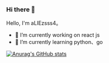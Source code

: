 ### Hi there 👋

<!--
**aLIEzsss4/aLIEzsss4** is a ✨ _special_ ✨ repository because its `README.md` (this file) appears on your GitHub profile.

Here are some ideas to get you started:


-->
Hello, I'm aLIEzsss4。
 
- 🔭 I’m currently working on react js
- 🌱 I’m currently learning python、go


[![Anurag's GitHub stats](https://github-readme-stats.vercel.app/api?username=aLIEzsss4)](https://github.com/anuraghazra/github-readme-stats)
